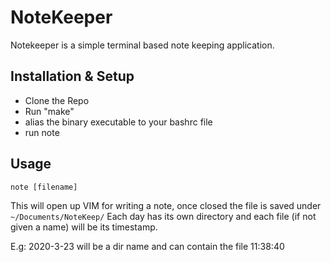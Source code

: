 # NoteKeeper

Notekeeper is a simple terminal based note keeping application.

## Installation & Setup

- Clone the Repo
- Run "make"
- alias the binary executable to your bashrc file
- run note

## Usage
`note [filename]`

This will open up VIM for writing a note, once closed the file is saved under `~/Documents/NoteKeep/` Each day has its own directory and each file (if not given a name) will be its timestamp.

E.g: 2020-3-23 will be a dir name and can contain the file 11:38:40
